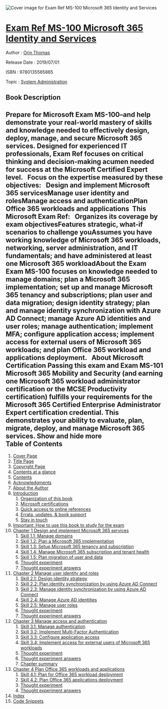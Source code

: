 ![Cover image for Exam Ref MS-100 Microsoft 365 Identity and Services](https://imgdetail.ebookreading.net/cover/cover/20200215/EB9780135565865.jpg)

[Exam Ref MS-100 Microsoft 365 Identity and Services](https://ebookreading.net/view/book/Exam+Ref+MS-100+Microsoft+365+Identity+and+Services-EB9780135565865_1.html "Exam Ref MS-100 Microsoft 365 Identity and Services")
====================================================================================================================

Author : [Orin Thomas](https://ebookreading.net/search/author/Orin+Thomas)

Release Date : 2019/07/01

ISBN : 9780135565865

Topic : [System Administration](https://ebookreading.net/search/category/system-administration)

Book Description
-----------------

 Prepare for Microsoft Exam MS-100–and help demonstrate your real-world mastery of skills and knowledge needed to effectively design, deploy, manage, and secure Microsoft 365 services. Designed for experienced IT professionals, Exam Ref focuses on critical thinking and decision-making acumen needed for success at the Microsoft Certified Expert level.
 
Focus on the expertise measured by these objectives:
 
Design and implement Microsoft 365 servicesManage user identity and rolesManage access and authenticationPlan Office 365 workloads and applications 
This Microsoft Exam Ref:
 
Organizes its coverage by exam objectivesFeatures strategic, what-if scenarios to challenge youAssumes you have working knowledge of Microsoft 365 workloads, networking, server administration, and IT fundamentals; and have administered at least one Microsoft 365 workloadAbout the Exam
Exam MS-100 focuses on knowledge needed to manage domains; plan a Microsoft 365 implementation; set up and manage Microsoft 365 tenancy and subscriptions; plan user and data migration; design identity strategy; plan and manage identity synchronization with Azure AD Connect; manage Azure AD identities and user roles; manage authentication; implement MFA; configure application access; implement access for external users of Microsoft 365 workloads; and plan Office 365 workload and applications deployment.
 
About Microsoft Certification
Passing this exam and Exam MS-101 Microsoft 365 Mobility and Security (and earning one Microsoft 365 workload administrator certification or the MCSE Productivity certification) fulfills your requirements for the Microsoft 365 Certified Enterprise Administrator Expert certification credential. This demonstrates your ability to evaluate, plan, migrate, deploy, and manage Microsoft 365 services.
        Show and hide more                
Table of Contents
-----------------

1. [Cover Page](https://ebookreading.net/view/book/Exam+Ref+MS-100+Microsoft+365+Identity+and+Services-EB9780135565865_1.html)
1. [Title Page](https://ebookreading.net/view/book/Exam+Ref+MS-100+Microsoft+365+Identity+and+Services-EB9780135565865_2.html)
1. [Copyright Page](https://ebookreading.net/view/book/Exam+Ref+MS-100+Microsoft+365+Identity+and+Services-EB9780135565865_3.html)
1. [Contents at a glance](https://ebookreading.net/view/book/Exam+Ref+MS-100+Microsoft+365+Identity+and+Services-EB9780135565865_4.html#toc01)
1. [Contents](https://ebookreading.net/view/book/Exam+Ref+MS-100+Microsoft+365+Identity+and+Services-EB9780135565865_5.html#toc)
1. [Acknowledgments](https://ebookreading.net/view/book/Exam+Ref+MS-100+Microsoft+365+Identity+and+Services-EB9780135565865_6.html#ack)
1. [About the Author](https://ebookreading.net/view/book/Exam+Ref+MS-100+Microsoft+365+Identity+and+Services-EB9780135565865_7.html#about)
1. [Introduction](https://ebookreading.net/view/book/Exam+Ref+MS-100+Microsoft+365+Identity+and+Services-EB9780135565865_8.html#intro)
    1. [Organization of this book](https://ebookreading.net/view/book/Exam+Ref+MS-100+Microsoft+365+Identity+and+Services-EB9780135565865_8.html#introlev1sec1)
    1. [Microsoft certifications](https://ebookreading.net/view/book/Exam+Ref+MS-100+Microsoft+365+Identity+and+Services-EB9780135565865_8.html#introlev1sec2)
    1. [Quick access to online references](https://ebookreading.net/view/book/Exam+Ref+MS-100+Microsoft+365+Identity+and+Services-EB9780135565865_8.html#introlev1sec3)
    1. [Errata, updates, &amp; book support](https://ebookreading.net/view/book/Exam+Ref+MS-100+Microsoft+365+Identity+and+Services-EB9780135565865_8.html#introlev1sec4)
    1. [Stay in touch](https://ebookreading.net/view/book/Exam+Ref+MS-100+Microsoft+365+Identity+and+Services-EB9780135565865_8.html#introlev1sec5)
1. [Important: How to use this book to study for the exam](https://ebookreading.net/view/book/Exam+Ref+MS-100+Microsoft+365+Identity+and+Services-EB9780135565865_9.html#ch00)
1. [Chapter 1 Design and implement Microsoft 365 services](https://ebookreading.net/view/book/Exam+Ref+MS-100+Microsoft+365+Identity+and+Services-EB9780135565865_10.html#ch01)
    1. [Skill 1.1: Manage domains](https://ebookreading.net/view/book/Exam+Ref+MS-100+Microsoft+365+Identity+and+Services-EB9780135565865_10.html#ch01lev1sec1)
    1. [Skill 1.2: Plan a Microsoft 365 implementation](https://ebookreading.net/view/book/Exam+Ref+MS-100+Microsoft+365+Identity+and+Services-EB9780135565865_10.html#ch01lev1sec2)
    1. [Skill 1.3: Setup Microsoft 365 tenancy and subscription](https://ebookreading.net/view/book/Exam+Ref+MS-100+Microsoft+365+Identity+and+Services-EB9780135565865_10.html#ch01lev1sec3)
    1. [Skill 1.4: Manage Microsoft 365 subscription and tenant health](https://ebookreading.net/view/book/Exam+Ref+MS-100+Microsoft+365+Identity+and+Services-EB9780135565865_10.html#ch01lev1sec4)
    1. [Skill 1.5: Plan migration of user and data](https://ebookreading.net/view/book/Exam+Ref+MS-100+Microsoft+365+Identity+and+Services-EB9780135565865_10.html#ch01lev1sec5)
    1. [Thought experiment](https://ebookreading.net/view/book/Exam+Ref+MS-100+Microsoft+365+Identity+and+Services-EB9780135565865_10.html#ch01lev1sec6)
    1. [Thought experiment answers](https://ebookreading.net/view/book/Exam+Ref+MS-100+Microsoft+365+Identity+and+Services-EB9780135565865_10.html#ch01lev1sec7)
1. [Chapter 2 Manage user identity and roles](https://ebookreading.net/view/book/Exam+Ref+MS-100+Microsoft+365+Identity+and+Services-EB9780135565865_11.html#ch02)
    1. [Skill 2.1: Design identity strategy](https://ebookreading.net/view/book/Exam+Ref+MS-100+Microsoft+365+Identity+and+Services-EB9780135565865_11.html#ch02lev1sec1)
    1. [Skill 2.2: Plan identity synchronization by using Azure AD Connect](https://ebookreading.net/view/book/Exam+Ref+MS-100+Microsoft+365+Identity+and+Services-EB9780135565865_11.html#ch02lev1sec2)
    1. [Skill 2.3: Manage identity synchronization by using Azure AD Connect](https://ebookreading.net/view/book/Exam+Ref+MS-100+Microsoft+365+Identity+and+Services-EB9780135565865_11.html#ch02lev1sec3)
    1. [Skill 2.4: Manage Azure AD identities](https://ebookreading.net/view/book/Exam+Ref+MS-100+Microsoft+365+Identity+and+Services-EB9780135565865_11.html#ch02lev1sec4)
    1. [Skill 2.5: Manage user roles](https://ebookreading.net/view/book/Exam+Ref+MS-100+Microsoft+365+Identity+and+Services-EB9780135565865_11.html#ch02lev1sec5)
    1. [Thought experiment](https://ebookreading.net/view/book/Exam+Ref+MS-100+Microsoft+365+Identity+and+Services-EB9780135565865_11.html#ch02lev1sec6)
    1. [Thought experiment answers](https://ebookreading.net/view/book/Exam+Ref+MS-100+Microsoft+365+Identity+and+Services-EB9780135565865_11.html#ch02lev1sec7)
1. [Chapter 3 Manage access and authentication](https://ebookreading.net/view/book/Exam+Ref+MS-100+Microsoft+365+Identity+and+Services-EB9780135565865_12.html#ch03)
    1. [Skill 3.1: Manage authentication](https://ebookreading.net/view/book/Exam+Ref+MS-100+Microsoft+365+Identity+and+Services-EB9780135565865_12.html#ch03lev1sec1)
    1. [Skill 3.2: Implement Multi-Factor Authentication](https://ebookreading.net/view/book/Exam+Ref+MS-100+Microsoft+365+Identity+and+Services-EB9780135565865_12.html#ch03lev1sec2)
    1. [Skill 3.3: Configure application access](https://ebookreading.net/view/book/Exam+Ref+MS-100+Microsoft+365+Identity+and+Services-EB9780135565865_12.html#ch03lev1sec3)
    1. [Skill 3.4: Implement access for external users of Microsoft 365 workloads](https://ebookreading.net/view/book/Exam+Ref+MS-100+Microsoft+365+Identity+and+Services-EB9780135565865_12.html#ch03lev1sec4)
    1. [Thought experiment](https://ebookreading.net/view/book/Exam+Ref+MS-100+Microsoft+365+Identity+and+Services-EB9780135565865_12.html#ch03lev1sec5)
    1. [Thought experiment answers](https://ebookreading.net/view/book/Exam+Ref+MS-100+Microsoft+365+Identity+and+Services-EB9780135565865_12.html#ch03lev1sec6)
    1. [Chapter summary](https://ebookreading.net/view/book/Exam+Ref+MS-100+Microsoft+365+Identity+and+Services-EB9780135565865_12.html#ch03lev1sec7)
1. [Chapter 4 Plan Office 365 workloads and applications](https://ebookreading.net/view/book/Exam+Ref+MS-100+Microsoft+365+Identity+and+Services-EB9780135565865_13.html#ch04)
    1. [Skill 4.1: Plan for Office 365 workload deployment](https://ebookreading.net/view/book/Exam+Ref+MS-100+Microsoft+365+Identity+and+Services-EB9780135565865_13.html#ch04lev1sec1)
    1. [Skill 4.2: Plan Office 365 applications deployment](https://ebookreading.net/view/book/Exam+Ref+MS-100+Microsoft+365+Identity+and+Services-EB9780135565865_13.html#ch04lev1sec2)
    1. [Thought experiment](https://ebookreading.net/view/book/Exam+Ref+MS-100+Microsoft+365+Identity+and+Services-EB9780135565865_13.html#ch04lev1sec3)
    1. [Thought experiment answers](https://ebookreading.net/view/book/Exam+Ref+MS-100+Microsoft+365+Identity+and+Services-EB9780135565865_13.html#ch04lev1sec4)
1. [Index](https://ebookreading.net/view/book/Exam+Ref+MS-100+Microsoft+365+Identity+and+Services-EB9780135565865_14.html#index)
1. [Code Snippets](https://ebookreading.net/view/book/Exam+Ref+MS-100+Microsoft+365+Identity+and+Services-EB9780135565865_17.html#ch01_images)
